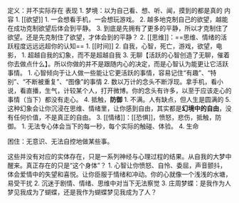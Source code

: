 定义：并不实际存在
表现
	1. 梦境：以为自己看、想、听、闻，摸到的都是真的
内容
	1. [[欲望]] 
		1. 一会想看手机，一会想玩游戏。
		2. 越多地克制自己的欲望，越能在成功克制欲望后体会到平静。
		3. 到底是先拥有了更多的平静，所以才克制住了欲望。还是先克制住了欲望，才体会到的平静？
	2. [[思维]]：==思维、情绪的活跃程度远远远超你的认知== 
		1. [[时间]] 
		2. 自我，心智，死亡，游戏，欲望，电影，
			1. 超越自我的幻象，而不是超越自我
		3. 无聊【活跃的心智创造了无聊，催着你去做点什么】。所以你做的并不是跟随内心的决定，而是心智认为能更让它活跃事情。
			1. 心智倾向于让人做一些能让它更活跃的事情，容易记住“有趣”、“特别”、“不断被重复”、“图像”的事情
			2. 数以万计的念头不断浮现。拿手机，看小说，看直播，生气，计较某个人，打开微博。你的念头有许多，以至于应该走心的事情（当下）都没有走心。
		4. 抵触，**防御** 
			1. 不满。人有缺点，但人生是圆满的
		5. 这种幻象会让你沉浸在思维、情绪里，让你感到自由，其实都是**幻境中的自由**，没有任何价值，不是真正的自由。
	3. [[情绪]]：[[恐惧]]，愤怒，悲伤，抵触，防御。
		1. 无法专心体会当下的每一秒，每个实际的触碰、体验。
	4. 生命

困住：无意识、无法自控地做某些事。

这些并没有对应的实体存在，只是一系列神经与心理过程的结果。从自我的大梦中醒来。真正存在的只是“这个身体”？
	1. 心智让你愤怒、自怜、委屈，声音颤抖，体会爱情中的失望和喜悦。让你臣服于情绪和冲动。你的心就像一个浅浅的水塘，易受干扰
	2. 沉迷于剧情、情绪、思维中对当下无法察觉
	3. 庄周梦蝶：是我作为人梦见我成为了蝴蝶，还是我作为蝴蝶梦见我成为了人？